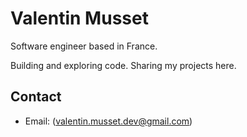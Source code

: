 # Valentin Musset

Software engineer based in France.

Building and exploring code. Sharing my projects here.

## Contact

*   Email: (valentin.musset.dev@gmail.com)
